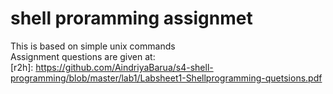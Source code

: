 # shell proramming assignmet
This is based on simple unix commands  
Assignment questions are given at:  
[r2h]: https://github.com/AindriyaBarua/s4-shell-programming/blob/master/lab1/Labsheet1-Shellprogramming-quetsions.pdf
